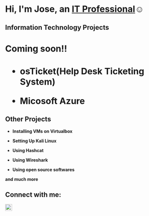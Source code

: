 <h1>Hi, I'm Jose, an <a href="https://linkedin.com/in/jose-ortiz=ba85672b0">IT Professional</a>☺</h1>

<h2> Information Technology Projects</h2>
<h1>Coming soon!!<h1>

- <b>osTicket(Help Desk Ticketing System)</b>
  
- <b>Micosoft Azure</b>

<h2> Other Projects</h2>

- <b>Installing VMs on Virtualbox<B>

- <B>Setting Up Kali Linux<B>

- <b>Using Hashcat<b>

- <b>Using Wireshark<b>

- <b>Using open source softwares<B>


and much more


<h2>Connect with me:</h2>

**[<img align="left" alt="Jose  |  LinkedIn" width="22px" src="https://cdn.jsdelivr.net/npm/simple-icons@v3/icons/linkedin.svg" />][linkedin]**



[linkedin]:https://linkdin.com/in/jose-ortiz=ba85672b0


<!--
**JoseLOrtizJr/JoseLOrtizJr** is a ✨ _special_ ✨ repository because its `README.md` (this file) appears on your GitHub profile.

Here are some ideas to get you started:

- 🔭 I’m currently working on ...
- 🌱 I’m currently learning ...
- 👯 I’m looking to collaborate on ...
- 🤔 I’m looking for help with ...
- 💬 Ask me about ...
- 📫 How to reach me: ...
- 😄 Pronouns: ...
- ⚡ Fun fact: ...
-->
